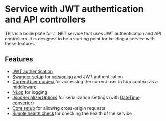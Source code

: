# Service with JWT authentication and API controllers
This is a boilerplate for a .NET service that uses JWT authentication and API controllers. 
It is designed to be a starting point for building a service with these features.

## Features
- [JWT authentication](Extensions/AuthenticationExtensions.cs)
- [Swagger setup](Extensions/SwaggerExtensions.cs) for [versioning](Extensions/ApiVersioningExtensions.cs) and JWT authentication
- [CurrentUser context](Middleware/CurrentUserContext/CurrentUserContext.cs) for accessing the current user in http context as a [middleware](Middleware/CurrentUserContext/CurrentUserContextMiddleware.cs)
- [NLog](Extensions/NLogExtensions.cs) for logging
- [JsonSerializerOptions](Extensions/NLogExtensions.cs) for serialization settings (with [DateTime converter](Converters/JsonDateTimeConverter.cs))
- [Cors setup](Extensions/CorsExtensions.cs) for allowing cross-origin requests
- [Simple health check](Controllers/HealthController.cs) for checking the health of the service
